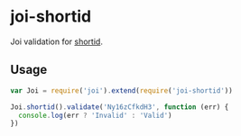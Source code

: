 # joi-shortid
Joi validation for [shortid](https://github.com/dylang/shortid).

## Usage

```js
var Joi = require('joi').extend(require('joi-shortid'))

Joi.shortid().validate('Ny16zCfkdH3', function (err) {
  console.log(err ? 'Invalid' : 'Valid')
})
```

